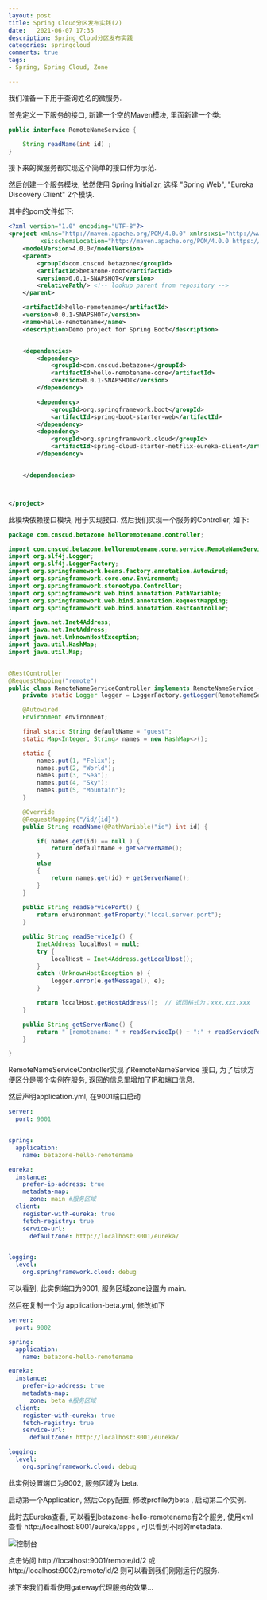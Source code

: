 ```yaml
---
layout: post 
title: Spring Cloud分区发布实践(2)
date:   2021-06-07 17:35 
description: Spring Cloud分区发布实践 
categories: springcloud 
comments: true 
tags:
- Spring, Spring Cloud, Zone

---
```

我们准备一下用于查询姓名的微服务.

首先定义一下服务的接口, 新建一个空的Maven模块, 里面新建一个类: 
```java
public interface RemoteNameService {

    String readName(int id) ;
}

```
接下来的微服务都实现这个简单的接口作为示范.


然后创建一个服务模块, 依然使用 Spring Initializr, 选择 "Spring Web", "Eureka Discovery Client" 2个模块.

其中的pom文件如下:
```xml
<?xml version="1.0" encoding="UTF-8"?>
<project xmlns="http://maven.apache.org/POM/4.0.0" xmlns:xsi="http://www.w3.org/2001/XMLSchema-instance"
         xsi:schemaLocation="http://maven.apache.org/POM/4.0.0 https://maven.apache.org/xsd/maven-4.0.0.xsd">
    <modelVersion>4.0.0</modelVersion>
    <parent>
        <groupId>com.cnscud.betazone</groupId>
        <artifactId>betazone-root</artifactId>
        <version>0.0.1-SNAPSHOT</version>
        <relativePath/> <!-- lookup parent from repository -->
    </parent>

    <artifactId>hello-remotename</artifactId>
    <version>0.0.1-SNAPSHOT</version>
    <name>hello-remotename</name>
    <description>Demo project for Spring Boot</description>


    <dependencies>
        <dependency>
            <groupId>com.cnscud.betazone</groupId>
            <artifactId>hello-remotename-core</artifactId>
            <version>0.0.1-SNAPSHOT</version>
        </dependency>

        <dependency>
            <groupId>org.springframework.boot</groupId>
            <artifactId>spring-boot-starter-web</artifactId>
        </dependency>
        <dependency>
            <groupId>org.springframework.cloud</groupId>
            <artifactId>spring-cloud-starter-netflix-eureka-client</artifactId>
        </dependency>


    </dependencies>



</project>

```

此模块依赖接口模块, 用于实现接口. 然后我们实现一个服务的Controller, 如下:
```java
package com.cnscud.betazone.helloremotename.controller;

import com.cnscud.betazone.helloremotename.core.service.RemoteNameService;
import org.slf4j.Logger;
import org.slf4j.LoggerFactory;
import org.springframework.beans.factory.annotation.Autowired;
import org.springframework.core.env.Environment;
import org.springframework.stereotype.Controller;
import org.springframework.web.bind.annotation.PathVariable;
import org.springframework.web.bind.annotation.RequestMapping;
import org.springframework.web.bind.annotation.RestController;

import java.net.Inet4Address;
import java.net.InetAddress;
import java.net.UnknownHostException;
import java.util.HashMap;
import java.util.Map;


@RestController
@RequestMapping("remote")
public class RemoteNameServiceController implements RemoteNameService {
    private static Logger logger = LoggerFactory.getLogger(RemoteNameServiceController.class);

    @Autowired
    Environment environment;

    final static String defaultName = "guest";
    static Map<Integer, String> names = new HashMap<>();

    static {
        names.put(1, "Felix");
        names.put(2, "World");
        names.put(3, "Sea");
        names.put(4, "Sky");
        names.put(5, "Mountain");
    }

    @Override
    @RequestMapping("/id/{id}")
    public String readName(@PathVariable("id") int id) {

        if( names.get(id) == null ) {
            return defaultName + getServerName();
        }
        else
        {
            return names.get(id) + getServerName();
        }
    }
    
    public String readServicePort() {
        return environment.getProperty("local.server.port");
    }

    public String readServiceIp() {
        InetAddress localHost = null;
        try {
            localHost = Inet4Address.getLocalHost();
        }
        catch (UnknownHostException e) {
            logger.error(e.getMessage(), e);
        }

        return localHost.getHostAddress();  // 返回格式为：xxx.xxx.xxx
    }

    public String getServerName() {
        return " [remotename: " + readServiceIp() + ":" + readServicePort() + "]";
    }

}

```

RemoteNameServiceController实现了RemoteNameService 接口, 为了后续方便区分是哪个实例在服务, 返回的信息里增加了IP和端口信息.

然后声明application.yml, 在9001端口启动

```yaml
server:
  port: 9001


spring:
  application:
    name: betazone-hello-remotename

eureka:
  instance:
    prefer-ip-address: true
    metadata-map:
      zone: main #服务区域
  client:
    register-with-eureka: true
    fetch-registry: true
    service-url:
      defaultZone: http://localhost:8001/eureka/


logging:
  level:
    org.springframework.cloud: debug

```

可以看到, 此实例端口为9001, 服务区域zone设置为 main.

然后在复制一个为 application-beta.yml, 修改如下
```yaml
server:
  port: 9002

spring:
  application:
    name: betazone-hello-remotename

eureka:
  instance:
    prefer-ip-address: true
    metadata-map:
      zone: beta #服务区域
  client:
    register-with-eureka: true
    fetch-registry: true
    service-url:
      defaultZone: http://localhost:8001/eureka/

logging:
  level:
    org.springframework.cloud: debug

```
此实例设置端口为9002, 服务区域为 beta.

启动第一个Application, 然后Copy配置, 修改profile为beta , 启动第二个实例.

此时去Eureka查看, 可以看到betazone-hello-remotename有2个服务, 使用xml查看 http://localhost:8001/eureka/apps , 可以看到不同的metadata.

![控制台](/img/springcloud/spring-services-dashboard.jpg ) 

点击访问 http://localhost:9001/remote/id/2 或 http://localhost:9002/remote/id/2 则可以看到我们刚刚运行的服务.


接下来我们看看使用gateway代理服务的效果...